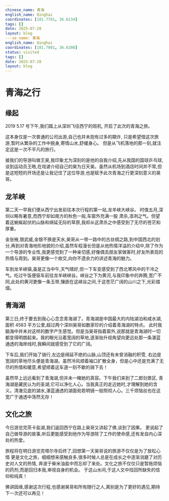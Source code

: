 ```yaml
---
chinese_name: 青海
english_name: Qinghai
coordinates: [101.7781, 36.6234]
tags: []
date: 2025-07-28
layout: blog
---se_name: 青海
english_name: Qinghai
coordinates: [101.7801, 36.6208]
status: visited
tags: []
date: 2025-07-28
layout: blog
---
```


# 青海之行

## 缘起

2019 5.17 号下午,我们踏上从深圳飞往西宁的班机,
开启了此次的青海之旅。

这本身仅是一次普通的公司出游,自己也并未抱有过多的期许,
只是希望借这次旅游,暂时从繁杂的工作中脱身,寄情山水,舒缓身心。
但是从飞机落地的那一刻,就注定这是一次不平凡的旅行。

接我们的导游叫做王昊,我印象尤为深刻的是他的自我介绍,先从我国的国球乒乓球,谈到运动员王皓,在戏谑介绍自己的昊为日天昊。虽然从机场到酒店时间并不常,但是这短短的开场还是让我记住了这位导游,也是赋予此次青海之行更深刻意义的昊哥。

## 龙羊峡

第二天一早我们便从西宁出发前往本次行程的第一站,龙羊峡大峡谷。
时值五月,深圳以略有暑意,而西宁却如南方的秋色一般,车窗外充满一股
肃杀,凛冽之气。但望着这蜿蜒起伏的山脉和绵延无际的草原,我却从这肃杀之中感受到了无尽的苍茫和厚重。

金张掖,银武威,金银不换是天水,昊哥从一带一路中的古丝绸之路,到中国西北的划分,再到对青海地形地貌的介绍,虽然车程漫长但是从他热情洋溢的介绍中,除了作为一个导游的专业性,我更感觉到了一种亲切感,好像偶去朋友家做客时,好友所表现的热情与周到。昊哥更像一个故交,向你不遗余力的讲述青海的魅力。

车到龙羊峡镇,虽是正当中午,天气晴好,但一下车变感受到了西北寒风中的干冷之气。吃过午饭便驱车前往龙羊峡峡谷。峡谷之下为黄河,与我印象中的奔腾,宽广不同,此处的黄河更像一条玉带,镶嵌在这峡谷之间,于这苍茫广阔的山川之下,光彩熠熠。

## 青海湖

第三日,终于要去到我心心念念青海湖了。青海湖是中国最大的内陆湖泊和咸水湖,面积 4583 平方公里,超过两个深圳昊哥如数家珍的介绍着青海湖的特点。
此时我脑海中并未对这样的数字产生感觉。但是当昊哥指着窗外,说那就是青海湖时一切都变得明朗起来。我的眼光沿着宽阔的草地,逐渐抬升视角望向更远处那一条湛蓝通透的海岸线时,我瞬间就感受到了它的广阔。

下车后,我们开始了骑行,左边是绵延不绝的山脉,山顶还有未曾消融的积雪,
右边是宽阔的草地尽头便是青海湖。虽然冷风顺着袖口扩散全身，但是心中还是充满了无尽的热情和暖意,希望顺着这车道一刻不歇的骑下去！

虽然早上远远看到了青海湖,但并未一睹她的真容。下午我们来到了二郎剑景区,
青海湖是藏民认为的圣湖,它可以净化人心。当我真正的走近她时,才理解到她的含义。清澈见底的湖水,湛蓝通透的湖面宛若明镜一般照彻人心。三千烦恼丝也在这宽广于通透中荡然无存！

## 文化之旅

今日游览完茶卡盐湖,我们返回西宁在路上昊哥又讲起了佛,谈到了因果。
更说起了自己做导游的故事,听后更能感受到他作为导游除了工作的使命感,还有发自内心深处的热爱。

旅程将在明日游览完塔尔寺后终了,回想第一天昊哥说的旅游不仅仅是为了放松心情
更是文化之旅，细细想来感触良多,很多时候人总是在成长之中逐渐消磨了对历史对人文的热情,
奔波于柴米油盐中而忘却了来处。文化之旅不仅仅只是暂拖烦恼的药剂,而是回归本我,审视自身的机会。
于这山水间,于这人文中找回所缺失的信仰和纯真！

佛讲因缘,感谢这次行程,也感谢昊哥和所有随行之人,离别是为了更好的遇见,期待下一次还可以再见！
